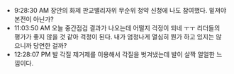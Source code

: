 
- 9:28:30 AM 장안의 화제 판교밸리자위 무순위 청약 신청에 나도 참여했다. 밑져야 본전이 아닌가?
- 11:03:50 AM 오늘 중간점검 결과가 나오는데 어떨지 걱정이 되네 ㅜㅜ 리더들의 평가가 좋지 않을 것 같아 걱정이 된다. 내가 엄청나게 열심히 뭔가 하고 있지는 않으니까 당연한 걸까?
- 12:28:07 PM 발 각질 제거제를 이용해서 각질을 벗겨냈는데 발이 살짝 얼얼한 느낌이다.